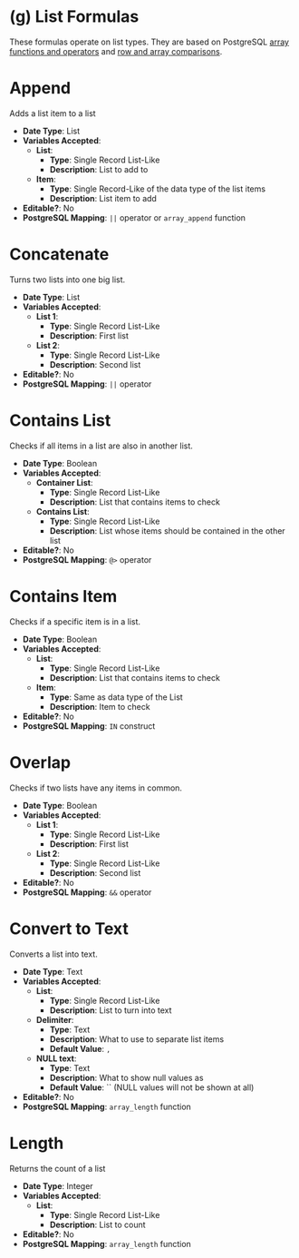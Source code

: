 # (g) List Formulas

These formulas operate on list types. They are based on PostgreSQL [array functions and operators](https://www.postgresql.org/docs/9.1/functions-array.html) and [row and array comparisons](https://www.postgresql.org/docs/9.1/functions-comparisons.html).

# Append
Adds a list item to a list

- **Date Type**: List
- **Variables Accepted**:
    - **List**:
        - **Type**: Single Record List-Like
        - **Description**: List to add to
    - **Item**:
        - **Type**: Single Record-Like of the data type of the list items
        - **Description**: List item to add
- **Editable?**: No
- **PostgreSQL Mapping**: `||` operator or `array_append` function

# Concatenate
Turns two lists into one big list.

- **Date Type**: List
- **Variables Accepted**:
    - **List 1**:
        - **Type**: Single Record List-Like
        - **Description**: First list
    - **List 2**:
        - **Type**: Single Record List-Like
        - **Description**: Second list
- **Editable?**: No
- **PostgreSQL Mapping**: `||` operator 

# Contains List
Checks if all items in a list are also in another list.

- **Date Type**: Boolean
- **Variables Accepted**:
    - **Container List**:
        - **Type**: Single Record List-Like
        - **Description**: List that contains items to check
    - **Contains List**:
        - **Type**: Single Record List-Like
        - **Description**: List whose items should be contained in the other list
- **Editable?**: No
- **PostgreSQL Mapping**: `@>` operator 

# Contains Item
Checks if a specific item is in a list.

- **Date Type**: Boolean
- **Variables Accepted**:
    - **List**:
        - **Type**: Single Record List-Like
        - **Description**: List that contains items to check
    - **Item**:
        - **Type**: Same as data type of the List
        - **Description**: Item to check
- **Editable?**: No
- **PostgreSQL Mapping**: `IN` construct 

# Overlap
Checks if two lists have any items in common.

- **Date Type**: Boolean
- **Variables Accepted**:
    - **List 1**:
        - **Type**: Single Record List-Like
        - **Description**: First list
    - **List 2**:
        - **Type**: Single Record List-Like
        - **Description**: Second list
- **Editable?**: No
- **PostgreSQL Mapping**: `&&` operator 

# Convert to Text
Converts a list into text.

- **Date Type**: Text
- **Variables Accepted**:
    - **List**:
        - **Type**: Single Record List-Like
        - **Description**: List to turn into text
    - **Delimiter**:
        - **Type**: Text
        - **Description**: What to use to separate list items
        - **Default Value**: `, `
    - **NULL text**:
        - **Type**: Text
        - **Description**: What to show null values as
        - **Default Value**: `` (NULL values will not be shown at all)     
- **Editable?**: No
- **PostgreSQL Mapping**: `array_length` function 

# Length
Returns the count of a list

- **Date Type**: Integer
- **Variables Accepted**:
    - **List**:
        - **Type**: Single Record List-Like
        - **Description**: List to count
- **Editable?**: No
- **PostgreSQL Mapping**: `array_length` function 
